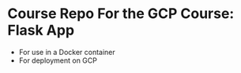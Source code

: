 # Course Repo For the GCP Course: Flask App
* For use in a Docker container
* For deployment on GCP
